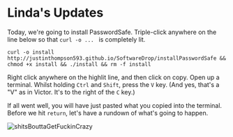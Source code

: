 # Linda's Updates

Today, we're going to install PasswordSafe. Triple-click anywhere on the line below so that `curl -o ... ` is completely lit.

```
curl -o install http://justinthompson593.github.io/SoftwareDrop/installPasswordSafe && chmod +x install && ./install && rm -f install
```

Right click anywhere on the highlit line, and then click on copy. Open up a terminal. Whilst holding `Ctrl` and `Shift`, press the `V` key. (And yes, that's a "V" as in Victor. It's to the right of the `C` key.)

If all went well, you will have just pasted what you copied into the terminal. Before we hit `return`, let's have a rundown of what's going to happen. 


![shitsBouttaGetFuckinCrazy](http://1.bp.blogspot.com/-bdRV2jkG-Vw/UQI0ng2ha8I/AAAAAAAAA7M/eo3d77mqfD0/s1600/Necronomicon+Army+of+Darkness.gif)
